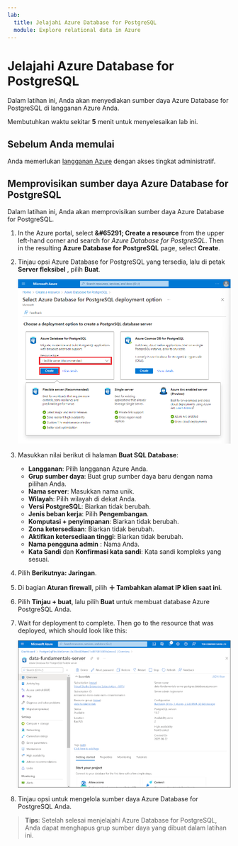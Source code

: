 ```yaml
---
lab:
  title: Jelajahi Azure Database for PostgreSQL
  module: Explore relational data in Azure
---
```


# <a name="explore-azure-database-for-postgresql"></a>Jelajahi Azure Database for PostgreSQL

Dalam latihan ini, Anda akan menyediakan sumber daya Azure Database for PostgreSQL di langganan Azure Anda.

Membutuhkan waktu sekitar **5** menit untuk menyelesaikan lab ini.

## <a name="before-you-start"></a>Sebelum Anda memulai

Anda memerlukan [langganan Azure](https://azure.microsoft.com/free) dengan akses tingkat administratif.

## <a name="provision-an-azure-database-for-postgresql-resource"></a>Memprovisikan sumber daya Azure Database for PostgreSQL

Dalam latihan ini, Anda akan memprovisikan sumber daya Azure Database for PostgreSQL.

1. In the Azure portal, select <bpt id="p1">**</bpt>&amp;#65291; Create a resource<ept id="p1">**</ept> from the upper left-hand corner and search for <bpt id="p2">*</bpt>Azure Database for PostgreSQL<ept id="p2">*</ept>. Then in the resulting <bpt id="p1">**</bpt>Azure Database for PostgreSQL<ept id="p1">**</ept> page, select <bpt id="p2">**</bpt>Create<ept id="p2">**</ept>.

1. Tinjau opsi Azure Database for PostgreSQL yang tersedia, lalu di petak **Server fleksibel** , pilih **Buat**.

    ![Cuplikan layar opsi penyebaran Azure Database for PostgreSQL](images/postgresql-options.png)

1. Masukkan nilai berikut di halaman **Buat SQL Database**:
    - **Langganan**: Pilih langganan Azure Anda.
    - **Grup sumber daya**: Buat grup sumber daya baru dengan nama pilihan Anda.
    - **Nama server**: Masukkan nama unik.
    - **Wilayah**: Pilih wilayah di dekat Anda.
    - **Versi PostgreSQL**: Biarkan tidak berubah.
    - **Jenis beban kerja**: Pilih **Pengembangan**.
    - **Komputasi + penyimpanan**: Biarkan tidak berubah.
    - **Zona ketersediaan**: Biarkan tidak berubah.
    - **Aktifkan ketersediaan tinggi**: Biarkan tidak berubah.
    - **Nama pengguna admin** : Nama Anda.
    - **Kata Sandi** dan **Konfirmasi kata sandi**: Kata sandi kompleks yang sesuai.

1. Pilih **Berikutnya: Jaringan**.

1. Di bagian **Aturan firewall**, pilih **&#65291; Tambahkan alamat IP klien saat ini**.

1. Pilih **Tinjau + buat**, lalu pilih **Buat** untuk membuat database Azure PostgreSQL Anda.

1. Wait for deployment to complete. Then go to the resource that was deployed, which should look like this:

    ![Cuplikan layar portal Microsoft Azure yang menampilkan halaman Azure Database for PostgreSQL.](images/postgresql-portal.png)

1. Tinjau opsi untuk mengelola sumber daya Azure Database for PostgreSQL Anda.

> **Tips**: Setelah selesai menjelajahi Azure Database for PostgreSQL, Anda dapat menghapus grup sumber daya yang dibuat dalam latihan ini.
